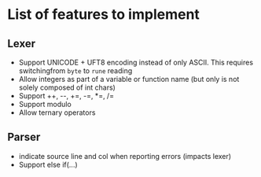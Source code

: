 # List of features to implement

## Lexer
- Support UNICODE + UFT8 encoding instead of only ASCII. This requires switchingfrom `byte` to `rune` reading
- Allow integers as part of a variable or function name (but only is not solely composed of int chars)
- Support ++, --, +=, -=, *=, /=
- Support modulo
- Allow ternary operators

## Parser
- indicate source line and col when reporting errors (impacts lexer)
- Support else if(...)